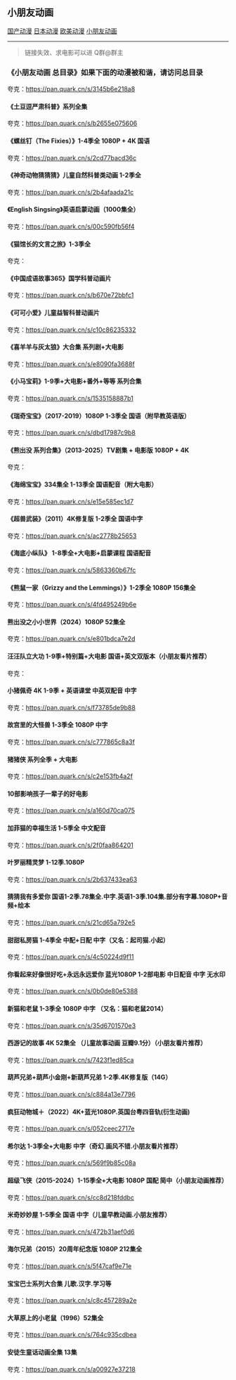 
## 小朋友动画

<div class="game-nav">
  <a href="#/zh-cn/animetv/gcdm" class="game-nav-btn">国产动漫</a>
  <a href="#/zh-cn/animetv/rbdm" class="game-nav-btn">日本动漫</a>
  <a href="#/zh-cn/animetv/omdm" class="game-nav-btn">欧美动漫</a>
  <a href="#/zh-cn/animetv/xpy" class="game-nav-btn">小朋友动画</a>
</div>

---

> 链接失效、求电影可以进 Q群@群主

### 《小朋友动画 总目录》如果下面的动漫被和谐，请访问总目录

夸克：https://pan.quark.cn/s/3145b6e218a8

#### 《土豆逗严肃科普》系列全集

夸克：https://pan.quark.cn/s/b2655e075606

#### 《螺丝钉（The Fixies）》1-4季全 1080P + 4K 国语

夸克：https://pan.quark.cn/s/2cd77bacd36c

#### 《神奇动物猜猜猜》儿童自然科普类动画 1-2季全

夸克：https://pan.quark.cn/s/2b4afaada21c

#### 《English Singsing》英语启蒙动画（1000集全）

夸克：https://pan.quark.cn/s/00c590fb56f4

#### 《猫馆长的文言之旅》1-3季全

夸克：

#### 《中国成语故事365》国学科普动画片

夸克：https://pan.quark.cn/s/b670e72bbfc1

#### 《可可小爱》儿童益智科普动画片

夸克：https://pan.quark.cn/s/c10c86235332

#### 《喜羊羊与灰太狼》大合集 系列剧+大电影

夸克：https://pan.quark.cn/s/e8090fa3688f

#### 《小马宝莉》1-9季+大电影+番外+等等 系列合集

夸克：https://pan.quark.cn/s/1535158887b1

#### 《瑞奇宝宝》（2017-2019）1080P 1-3季全 国语（附早教英语版）

夸克：https://pan.quark.cn/s/dbd17987c9b8

#### 《熊出没 系列合集》（2013-2025）TV剧集 + 电影版 1080P + 4K

夸克：

#### 《海绵宝宝》334集全 1-13季全 国语配音（附大电影）

夸克：https://pan.quark.cn/s/e15e585ec1d7

#### 《超兽武装》（2011）4K修复版 1-2季全 国语中字

夸克：https://pan.quark.cn/s/ac2778b25653

#### 《海底小纵队》 1-8季全+大电影+启蒙课程 国语配音

夸克：https://pan.quark.cn/s/5863360b67fc

#### 《熊鼠一家（Grizzy and the Lemmings）》1-2季全 1080P 156集全

夸克：https://pan.quark.cn/s/4fd495249b6e

#### 熊出没之小小世界（2024）1080P 52集全

夸克：https://pan.quark.cn/s/e801bdca7e2d

#### 汪汪队立大功 1-9季+特别篇+大电影 国语+英文双版本（小朋友看片推荐）

夸克：

#### 小猪佩奇 4K 1-9季 + 英语课堂 中英双配音 中字

夸克：https://pan.quark.cn/s/f73785de9b88

#### 故宫里的大怪兽 1-3季全 1080P 中字

夸克：https://pan.quark.cn/s/c777865c8a3f

#### 猪猪侠 系列全季 + 大电影

夸克：https://pan.quark.cn/s/c2e153fb4a2f

#### 10部影响孩子一辈子的好电影

夸克：https://pan.quark.cn/s/a160d70ca075

#### 加菲猫的幸福生活 1-5季全 中文配音

夸克：https://pan.quark.cn/s/2f0faa864201

#### 叶罗丽精灵梦 1-12季.1080P

夸克：https://pan.quark.cn/s/2b637433ea63

#### 猜猜我有多爱你 国语1-2季.78集全.中字.英语1-3季.104集.部分有字幕.1080P+音频+绘本

夸克：https://pan.quark.cn/s/21cd65a792e5

#### 甜甜私房猫 1-4季全 中配+日配 中字（又名：起司猫.小起）

夸克：https://pan.quark.cn/s/4c50224d9f11

#### 你看起来好像很好吃+永远永远爱你 蓝光1080P 1-2部电影 中日配音 中字 无水印

夸克：https://pan.quark.cn/s/0b0de80e5388

#### 新猫和老鼠 1-3季全 1080P 中字 （又名：猫和老鼠2014）

夸克：https://pan.quark.cn/s/35d6701570e3

#### 西游记的故事 4K 52集全 （儿童故事动画 豆瓣9.1分）（小朋友看片推荐）

夸克：https://pan.quark.cn/s/7423f1ed85ca

#### 葫芦兄弟+葫芦小金刚+新葫芦兄弟 1-2季.4K修复版（14G）

夸克：https://pan.quark.cn/s/c884a13e7796

#### 疯狂动物城＋（2022）4K+蓝光1080P.英国台粤四音轨(衍生动画)

夸克：https://pan.quark.cn/s/052ceec2717e

#### 希尔达 1-3季全+大电影 中字（奇幻.画风不错.小朋友看片推荐）

夸克：https://pan.quark.cn/s/569f9b85c08a

#### 超级飞侠（2015-2024）1-15季全+大电影 1080P 国配 简中（小朋友动画推荐）

夸克：https://pan.quark.cn/s/cc8d218fddbc

#### 米奇妙妙屋 1-5季全 国语 中字（儿童早教动画.小朋友推荐）

夸克：https://pan.quark.cn/s/472b31aef0d6

#### 海尔兄弟（2015）20周年纪念版 1080P 212集全

夸克：https://pan.quark.cn/s/5f47caf9e71e

#### 宝宝巴士系列大合集 儿歌.汉字.学习等

夸克：https://pan.quark.cn/s/c8c457289a2e

#### 大草原上的小老鼠（1996）52集全

夸克：https://pan.quark.cn/s/764c935cdbea

#### 安徒生童话动画全集 13集

夸克：https://pan.quark.cn/s/a00927e37218
